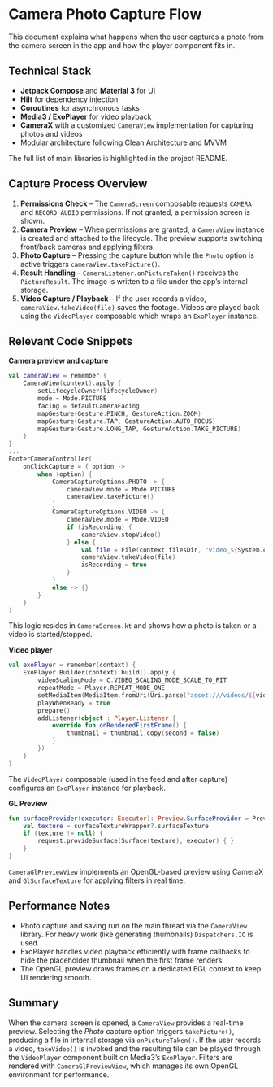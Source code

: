 # Camera Photo Capture Flow

This document explains what happens when the user captures a photo from the camera screen in the app and how the player component fits in.

## Technical Stack

- **Jetpack Compose** and **Material 3** for UI
- **Hilt** for dependency injection
- **Coroutines** for asynchronous tasks
- **Media3 / ExoPlayer** for video playback
- **CameraX** with a customized `CameraView` implementation for capturing photos and videos
- Modular architecture following Clean Architecture and MVVM

The full list of main libraries is highlighted in the project README.

## Capture Process Overview

1. **Permissions Check** – The `CameraScreen` composable requests `CAMERA` and `RECORD_AUDIO` permissions. If not granted, a permission screen is shown.
2. **Camera Preview** – When permissions are granted, a `CameraView` instance is created and attached to the lifecycle. The preview supports switching front/back cameras and applying filters.
3. **Photo Capture** – Pressing the capture button while the `Photo` option is active triggers `cameraView.takePicture()`.
4. **Result Handling** – `CameraListener.onPictureTaken()` receives the `PictureResult`. The image is written to a file under the app’s internal storage.
5. **Video Capture / Playback** – If the user records a video, `cameraView.takeVideo(file)` saves the footage. Videos are played back using the `VideoPlayer` composable which wraps an `ExoPlayer` instance.

## Relevant Code Snippets

**Camera preview and capture**
```kotlin
val cameraView = remember {
    CameraView(context).apply {
        setLifecycleOwner(lifecycleOwner)
        mode = Mode.PICTURE
        facing = defaultCameraFacing
        mapGesture(Gesture.PINCH, GestureAction.ZOOM)
        mapGesture(Gesture.TAP, GestureAction.AUTO_FOCUS)
        mapGesture(Gesture.LONG_TAP, GestureAction.TAKE_PICTURE)
    }
}
...
FooterCameraController(
    onClickCapture = { option ->
        when (option) {
            CameraCaptureOptions.PHOTO -> {
                cameraView.mode = Mode.PICTURE
                cameraView.takePicture()
            }
            CameraCaptureOptions.VIDEO -> {
                cameraView.mode = Mode.VIDEO
                if (isRecording) {
                    cameraView.stopVideo()
                } else {
                    val file = File(context.filesDir, "video_${System.currentTimeMillis()}.mp4")
                    cameraView.takeVideo(file)
                    isRecording = true
                }
            }
            else -> {}
        }
    }
)
```
This logic resides in `CameraScreen.kt` and shows how a photo is taken or a video is started/stopped.

**Video player**
```kotlin
val exoPlayer = remember(context) {
    ExoPlayer.Builder(context).build().apply {
        videoScalingMode = C.VIDEO_SCALING_MODE_SCALE_TO_FIT
        repeatMode = Player.REPEAT_MODE_ONE
        setMediaItem(MediaItem.fromUri(Uri.parse("asset:///videos/${video.videoLink}")))
        playWhenReady = true
        prepare()
        addListener(object : Player.Listener {
            override fun onRenderedFirstFrame() {
                thumbnail = thumbnail.copy(second = false)
            }
        })
    }
}
```
The `VideoPlayer` composable (used in the feed and after capture) configures an `ExoPlayer` instance for playback.

**GL Preview**
```kotlin
fun surfaceProvider(executor: Executor): Preview.SurfaceProvider = Preview.SurfaceProvider { request ->
    val texture = surfaceTextureWrapper?.surfaceTexture
    if (texture != null) {
        request.provideSurface(Surface(texture), executor) { }
    }
}
```
`CameraGlPreviewView` implements an OpenGL-based preview using CameraX and `GlSurfaceTexture` for applying filters in real time.

## Performance Notes

- Photo capture and saving run on the main thread via the `CameraView` library. For heavy work (like generating thumbnails) `Dispatchers.IO` is used.
- ExoPlayer handles video playback efficiently with frame callbacks to hide the placeholder thumbnail when the first frame renders.
- The OpenGL preview draws frames on a dedicated EGL context to keep UI rendering smooth.

## Summary

When the camera screen is opened, a `CameraView` provides a real-time preview. Selecting the *Photo* capture option triggers `takePicture()`, producing a file in internal storage via `onPictureTaken()`. If the user records a video, `takeVideo()` is invoked and the resulting file can be played through the `VideoPlayer` component built on Media3’s `ExoPlayer`. Filters are rendered with `CameraGlPreviewView`, which manages its own OpenGL environment for performance.
